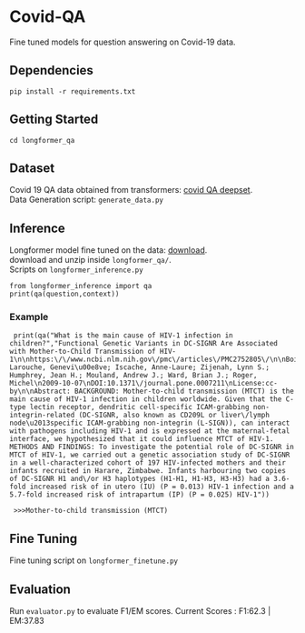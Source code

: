 # Covid-QA
Fine tuned models for question answering on Covid-19 data.   

## Dependencies
`pip install -r requirements.txt`

## Getting Started
```
cd longformer_qa
```

## Dataset

Covid 19 QA data obtained from transformers: [covid QA deepset](https://huggingface.co/datasets/covid_qa_deepset).  
Data Generation script: `generate_data.py`

## Inference

Longformer model fine tuned on the data: [download](https://drive.google.com/file/d/11jO8zSvJFeINRvIIJPL34D0nsWGXdNkD/view?usp=sharing).  
download and unzip inside `longformer_qa/`.   
Scripts on `longformer_inference.py`

 ```
 from longformer_inference import qa
 print(qa(question,context))
 ```
### Example

```
 print(qa("What is the main cause of HIV-1 infection in children?","Functional Genetic Variants in DC-SIGNR Are Associated with Mother-to-Child Transmission of HIV-1\n\nhttps:\/\/www.ncbi.nlm.nih.gov\/pmc\/articles\/PMC2752805\/\n\nBoily-Larouche, Genevi\u00e8ve; Iscache, Anne-Laure; Zijenah, Lynn S.; Humphrey, Jean H.; Mouland, Andrew J.; Ward, Brian J.; Roger, Michel\n2009-10-07\nDOI:10.1371\/journal.pone.0007211\nLicense:cc-by\n\nAbstract: BACKGROUND: Mother-to-child transmission (MTCT) is the main cause of HIV-1 infection in children worldwide. Given that the C-type lectin receptor, dendritic cell-specific ICAM-grabbing non-integrin-related (DC-SIGNR, also known as CD209L or liver\/lymph node\u2013specific ICAM-grabbing non-integrin (L-SIGN)), can interact with pathogens including HIV-1 and is expressed at the maternal-fetal interface, we hypothesized that it could influence MTCT of HIV-1. METHODS AND FINDINGS: To investigate the potential role of DC-SIGNR in MTCT of HIV-1, we carried out a genetic association study of DC-SIGNR in a well-characterized cohort of 197 HIV-infected mothers and their infants recruited in Harare, Zimbabwe. Infants harbouring two copies of DC-SIGNR H1 and\/or H3 haplotypes (H1-H1, H1-H3, H3-H3) had a 3.6-fold increased risk of in utero (IU) (P = 0.013) HIV-1 infection and a 5.7-fold increased risk of intrapartum (IP) (P = 0.025) HIV-1"))
 
 >>>Mother-to-child transmission (MTCT)
```

## Fine Tuning

Fine tuning script on `longformer_finetune.py`

## Evaluation

Run `evaluator.py` to evaluate F1/EM scores. Current Scores : F1:62.3 | EM:37.83




